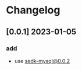 # Changelog
<!-- https://keepachangelog.com/en/1.0.0/ -->

## [0.0.1]  2023-01-05
### add
- use sedk-mysql@0.0.2

